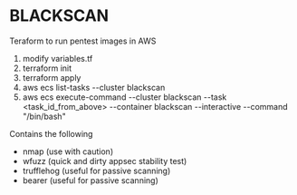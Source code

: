 # BLACKSCAN
Teraform to run pentest images in AWS

1. modify variables.tf
2. terraform init
3. terraform apply
4. aws ecs list-tasks --cluster blackscan
5. aws ecs execute-command --cluster blackscan --task <task_id_from_above> --container blackscan --interactive --command "/bin/bash"

Contains the following

- nmap (use with caution) 
- wfuzz (quick and dirty appsec stability test)
- trufflehog (useful for passive scanning)
- bearer (useful for passive scanning)

